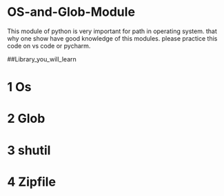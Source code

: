 # OS-and-Glob-Module
This module of python is very important for path in operating system. that why one show have good knowledge of this modules. please practice this code on vs code or pycharm.




##Library_you_will_learn
# 1 Os
# 2 Glob
# 3 shutil
# 4 Zipfile
